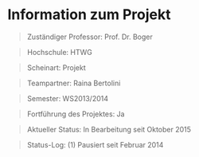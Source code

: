 # Information zum Projekt

> Zuständiger Professor: Prof. Dr. Boger

> Hochschule: HTWG

> Scheinart: Projekt

> Teampartner: Raina Bertolini

> Semester: WS2013/2014

> Fortführung des Projektes: Ja

> Aktueller Status: In Bearbeitung seit Oktober 2015

> Status-Log: (1) Pausiert seit Februar 2014

